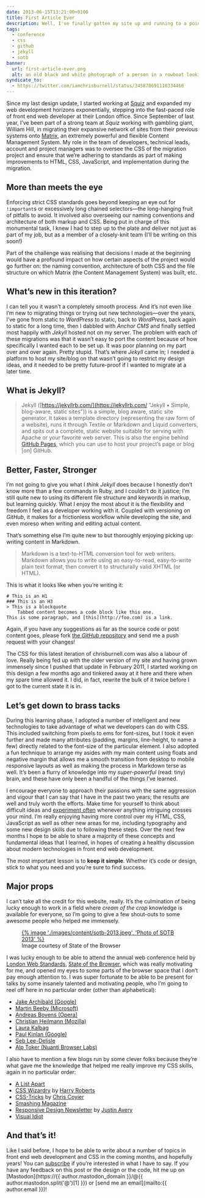 ```yaml
---
date: 2013-06-15T13:21:00+0100
title: First Article Ever
description: Well, I've finally gotten my site up and running to a point where I can consider it to be a success. What was the process, and what did it involve? What mistakes did I make that you can avoid?
tags:
  - conference
  - css
  - github
  - jekyll
  - sotb
banner:
  url: first-article-ever.png
  alt: an old black and white photograph of a person in a rowboat looking out across a still and glassy lake, with the distant shore visible in the far background
syndicate_to:
  - https://twitter.com/iamchrisburnell/status/345878691110334466
---
```


Since my last design update, I started working at [Squiz](https://squiz.net/uk "Squiz UK") and expanded my web development horizons exponentially, stepping into the fast-paced role of front end web developer at their London office. Since September of last year, I’ve been part of a strong team at *Squiz* working with gambling giant, William Hill, in migrating their expansive network of sites from their previous systems onto [Matrix](https://www.squiz.net/uk/suite/matrix "Squiz Matrix"), an extremely powerful and flexible Content Management System. My role in the team of developers, technical leads, account and project managers was to oversee the CSS of the migration project and ensure that we’re adhering to standards as part of making improvements to HTML, CSS, JavaScript, and implementation during the migration.

## More than meets the eye

Enforcing strict CSS standards goes beyond keeping an eye out for `!important`s or excessively long chained selectors—the long-hanging fruit of pitfalls to avoid. It involved also overseeing our naming conventions and architecture of both markup and CSS. Being put in charge of this monumental task, I knew I had to step up to the plate and deliver not just as part of my job, but as a member of a closely-knit team (I’ll be writing on this soon!)

Part of the challenge was realising that decisions I made at the beginning would have a profound impact on how certain aspects of the project would go further on: the naming convention, architecture of both CSS and the file structure on which Matrix (the Content Management System) was built, etc.

<h2 id="whats-new">What’s new in this iteration?</h2>

I can tell you it wasn’t a completely smooth process. And it’s not even like I’m new to migrating things or trying out new technologies—over the years, I’ve gone from static to *WordPress* to static, back to *WordPress*, back again to static for a long time, then I dabbled with *Anchor CMS* and finally settled most happily with *Jekyll* hosted not on my server. The problem with each of these migrations was that it wasn’t easy to port the content because of how specifically I wanted each to be set up. It was poor planning on my part over and over again. Pretty stupid. That’s where *Jekyll* came in; I needed a platform to host my site/blog on that wasn’t going to restrict my design ideas, and it needed to be pretty future-proof if I wanted to migrate at a later time.

## What is Jekyll?

> Jekyll ([https://jekyllrb.com/](https://jekyllrb.com/ "Jekyll • Simple, blog-aware, static sites")) is a simple, blog aware, static site generator. It takes a template directory (representing the raw form of a website), runs it through Textile or Markdown and Liquid converters, and spits out a complete, static website suitable for serving with Apache or your favorite web server. This is also the engine behind [GitHub Pages](https://pages.github.com/), which you can use to host your project’s page or blog \[on\] GitHub.

## Better, Faster, Stronger

I’m not going to give you what I *think* *Jekyll* does because I honestly don’t know more than a few commands in Ruby, and I couldn’t do it justice; I’m still quite new to using its different file structure and keywords in markup, but learning quickly. What I enjoy the most about it is the flexibility and freedom I feel as a developer working with it. Coupled with versioning on *GitHub*, it makes for a frictionless workflow while developing the site, and even moreso when writing and editing actual content.

That’s something else I’m quite new to but thoroughly enjoying picking up: writing content in Markdown.

> Markdown is a text-to-HTML conversion tool for web writers. Markdown allows you to write using an easy-to-read, easy-to-write plain text format, then convert it to structurally valid XHTML (or HTML).

This is what it looks like when you’re writing it:

    # This is an H1
    ### This is an H3
    > This is a blockquote
        Tabbed content becomes a code block like this one.
    This is some paragraph, and [this](http://foo.com) is a link.

<aside><p>Again, if you have any suggestions as far as the source code or post content goes, please fork <a href="https://github.com/{{ author.github }}/{{ site.repository }}" rel="external noopener">the <em>GitHub</em> repository</a> and send me a push request with your changes!</p></aside>

The CSS for this latest iteration of chrisburnell.com was also a labour of love. Really being fed up with the older version of my site and having grown immensely since I pushed that update in February 2011, I started working on this design a few months ago and tinkered away at it here and there when my spare time allowed it. I did, in fact, rewrite the bulk of it twice before I got to the current state it is in.

<h2 id="brass-tacks">Let’s get down to brass tacks</h2>

During this learning phase, I adopted a number of intelligent and new technologies to take advantage of what we developers can do with CSS. This included switching from pixels to ems for font-sizes, but I took it even further and made many attributes (padding, margins, line-height, to name a few) directly related to the font-size of the particular element. I also adopted a fun technique to arrange my asides with my main content using floats and negative margin that allows me a smooth transition from desktop to mobile responsive layouts as well as making the process in Markdown terse as well. It’s been a flurry of knowledge into my *super-powerful* (read: tiny) brain, and these have only been a handful of the things I’ve learned.

I encourage everyone to approach their passions with the same aggression and vigour that I can say that I have in the past two years; the results are well and truly worth the efforts. Make time for yourself to think about difficult ideas and [experiment often](https://codepen.io/ "CodePen") whenever anything intriguing crosses your mind. I’m really enjoying having more control over my HTML, CSS, JavaScript as well as other new areas for me, including typography and some new design skills due to following these steps. Over the next few months I hope to be able to share a majority of these concepts and fundamental ideas that I learned, in hopes of creating a healthy discussion about modern technologies in front end web development.

The most important lesson is to **keep it simple**. Whether it’s code or design, stick to what you need and you’re sure to find success.

## Major props

I can’t take all the credit for this website, really. It’s the culmination of being lucky enough to work in a field where *cream of the crop* knowledge is available for everyone, so I’m going to give a few shout-outs to some awesome people who helped me immensely.

<aside>
    <figure>
        <a href="https://stateofthebrowser.com" rel="external noopener">
            {% image './images/content/sotb-2013.jpeg', 'Photo of SOTB 2013' %}
        </a>
        <figcaption>Image courtesy of State of the Browser</figcaption>
    </figure>
</aside>

I was lucky enough to be able to attend the annual web conference held by [London Web Standards](https://londonwebstandards.org/ "London Web Standards"), [State of the Browser](https://stateofthebrowser.com "State of the Browser Conference"), which was really motivating for me, and opened my eyes to some parts of the browser space that I don’t pay enough attention to. I was super fortunate to be able to be present for talks by some insanely talented and motivating people, who I’m going to reel off here in no particular order (other than alphabetical):

- [Jake Archibald (Google)](https://jakearchibald.com/ "Jake Archibald (Google)")
- [Martin Beeby (Microsoft)](https://blogs.msdn.com/b/thebeebs/ "Martin Beeby (Microsoft)")
- [Andreas Bovens (Opera)](https://dev.opera.com/ "Andreas Bovens (Opera)")
- [Christian Heilmann (Mozilla)](https://christianheilmann.com/ "Christian Heilmann (Mozilla)")
- [Laura Kalbag](https://laurakalbag.com/ "Laura Kalbag")
- [Paul Kinlan (Google)](https://paul.kinlan.me/ "Paul Kinlan (Google)")
- [Seb Lee-Delisle](https://seblee.me/ "Seb Lee-Delisle")
- [Alp Toker (Nuanti Browser Labs)](http://www.atoker.com/ "Alp Toker (Nuanti Browser Labs)")

I also have to mention a few blogs run by some clever folks because they’re what gave me the knowledge that helped me really improve my CSS skills, again in no particular order:

- [A List Apart](https://alistapart.com/ "A List Apart")
- [CSS Wizardry](https://csswizardry.com/ "CSS Wizardry") by [Harry Roberts](https://twitter.com/csswizardry "Harry Roberts")
- [CSS-Tricks](https://css-tricks.com/ "CSS-Tricks") by [Chris Coyier](https://twitter.com/chriscoyier "Chris Coyier")
- [Smashing Magazine](https://www.smashingmagazine.com/ "Smashing Magazine")
- [Responsive Design Newsletter](https://responsivedesign.is/newsletter/ "Responsive Design Newsletter") by [Justin Avery](https://surfthedream.com.au/ "Justin Avery")
- [Visual Idiot](http://visualidiot.com/ "Visual Idiot")

<h2 id="thats-it">And that’s it!</h2>

Like I said before, I hope to be able to write about a number of topics in front end web development and CSS in the coming months, and hopefully years! You can [subscribe](/feed.xml "All Posts Feed") if you’re interested in what I have to say. If you have any feedback on this post or the design or the code, hit me up on [Mastodon](https://{{ author.mastodon_domain }}/@{{ author.mastodon.split('@')[1] }}) or [send me an email](mailto:{{ author.email }})!

